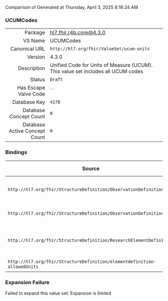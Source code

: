Comparison of 
Generated at Thursday, April 3, 2025 8:18:24 AM

### UCUMCodes

|      |     |
| ---: | --- |
| Package | hl7.fhir.r4b.core@4.3.0 |
| VS Name | UCUMCodes |
| Canonical URL | `http://hl7.org/fhir/ValueSet/ucum-units` |
| Version | 4.3.0 |
| Description | Unified Code for Units of Measure (UCUM). This value set includes all UCUM codes |
| Status | `Draft` |
| Has Escape Valve Code | `` |
| Database Key | `4178` |
| Database Concept Count | `0` |
| Database Active Concept Count | `0` |
### Bindings

| Source | Element | Binding | Strength | Element Short |
| ------ | ------- | ------- | -------- | ------------- |
| `http://hl7.org/fhir/StructureDefinition/ObservationDefinition` | `ObservationDefinition.quantitativeDetails.customaryUnit` | `http://hl7.org/fhir/ValueSet/ucum-units` | `Extensible` | Customary unit for quantitative results |
| `http://hl7.org/fhir/StructureDefinition/ObservationDefinition` | `ObservationDefinition.quantitativeDetails.unit` | `http://hl7.org/fhir/ValueSet/ucum-units` | `Extensible` | SI unit for quantitative results |
| `http://hl7.org/fhir/StructureDefinition/ResearchElementDefinition` | `ResearchElementDefinition.characteristic.unitOfMeasure` | `http://hl7.org/fhir/ValueSet/ucum-units\|4.3.0` | `Required` | What unit is the outcome described in? |
| `http://hl7.org/fhir/StructureDefinition/elementdefinition-allowedUnits` | `Extension.value[x]` | `http://hl7.org/fhir/ValueSet/ucum-units\|4.3.0` | `Required` | Value of extension |

### Expansion Failure

Failed to expand this value set: Expansion is limited
